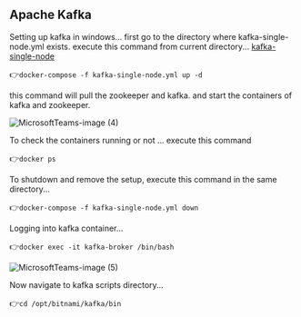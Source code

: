 ## Apache Kafka

Setting up kafka in windows...
first go to the directory where kafka-single-node.yml exists.
execute this command from current directory... [kafka-single-node](https://github.com/Lokesh598/kafka/blob/main/kafka-single-node.yml)

👉`docker-compose -f kafka-single-node.yml up -d
`

this command will pull the zookeeper and kafka. and start the containers of kafka and zookeeper.

![MicrosoftTeams-image (4)](https://user-images.githubusercontent.com/63910828/229498984-402c3d5f-7e96-48b0-b906-40a963846413.png)

To check the containers running or not ... execute this command

👉`docker ps`



To shutdown and remove the setup, execute this command in the same directory...

👉`docker-compose -f kafka-single-node.yml down`

Logging into kafka container...

👉`docker exec -it kafka-broker /bin/bash`

![MicrosoftTeams-image (5)](https://user-images.githubusercontent.com/63910828/229499073-6526f341-5286-4110-b9aa-019067682202.png)

Now navigate to kafka scripts directory...

👉`cd /opt/bitnami/kafka/bin`

